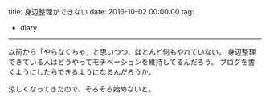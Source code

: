 title: 身辺整理ができない
date: 2016-10-02 00:00:00
tag:
- diary
---

以前から「やらなくちゃ」と思いつつ、ほとんど何もやれていない。
身辺整理できている人はどうやってモチベーションを維持してるんだろう。
ブログを書くようにしたらできるようになるんだろうか。

涼しくなってきたので、そろそろ始めないと。